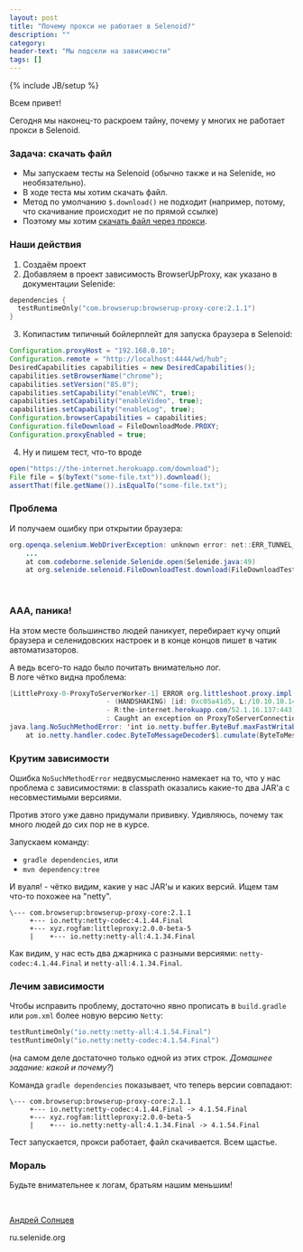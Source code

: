 ```yaml
---
layout: post
title: "Почему прокси не работает в Selenoid?"
description: ""
category:
header-text: "Мы подсели на зависимости"
tags: []
---
```

{% include JB/setup %}

Всем привет!

Сегодня мы наконец-то раскроем тайну, почему у многих не работает прокси в Selenoid. 

### Задача: скачать файл
* Мы запускаем тесты на Selenoid (обычно также и на Selenide, но необязательно).   
* В ходе теста мы хотим скачать файл.  
* Метод по умолчанию `$.download()` не подходит (например, потому, что скачивание происходит не по прямой ссылке)
* Поэтому мы хотим [скачать файл через прокси](https://ru.selenide.org/2019/12/10/advent-calendar-download-files/).

### Наши действия
1. Создаём проект
2. Добавляем в проект зависимость BrowserUpProxy, как указано в документации Selenide:
```kotlin
dependencies {
  testRuntimeOnly("com.browserup:browserup-proxy-core:2.1.1")
}
``` 
3. Копипастим типичный бойлерплейт для запуска браузера в Selenoid:
```java
Configuration.proxyHost = "192.168.0.10";
Configuration.remote = "http://localhost:4444/wd/hub";
DesiredCapabilities capabilities = new DesiredCapabilities();
capabilities.setBrowserName("chrome");
capabilities.setVersion("85.0");
capabilities.setCapability("enableVNC", true);
capabilities.setCapability("enableVideo", true);
capabilities.setCapability("enableLog", true);
Configuration.browserCapabilities = capabilities;
Configuration.fileDownload = FileDownloadMode.PROXY;
Configuration.proxyEnabled = true;
```

4. Ну и пишем тест, что-то вроде
```java
open("https://the-internet.herokuapp.com/download");
File file = $(byText("some-file.txt")).download();
assertThat(file.getName()).isEqualTo("some-file.txt");
```

### Проблема

И получаем ошибку при открытии браузера:
```java
org.openqa.selenium.WebDriverException: unknown error: net::ERR_TUNNEL_CONNECTION_FAILED
    ...
	at com.codeborne.selenide.Selenide.open(Selenide.java:49)
	at org.selenide.selenoid.FileDownloadTest.download(FileDownloadTest.java:45)
```
<br>

### ААА, паника!

На этом месте большинство людей паникует, перебирает кучу опций браузера и селенидовских настроек 
и в конце концов пишет в чатик автоматизаторов. 

А ведь всего-то надо было почитать внимательно лог.  
В логе чётко видна проблема:

```java
[LittleProxy-0-ProxyToServerWorker-1] ERROR org.littleshoot.proxy.impl.ProxyToServerConnection
                        - (HANDSHAKING) [id: 0xc05a41d5, L:/10.10.10.145:56103
                        - R:the-internet.herokuapp.com/52.1.16.137:443]
                        : Caught an exception on ProxyToServerConnection
java.lang.NoSuchMethodError: 'int io.netty.buffer.ByteBuf.maxFastWritableBytes()'
	at io.netty.handler.codec.ByteToMessageDecoder$1.cumulate(ByteToMessageDecoder.java:86)
``` 

### Крутим зависимости

Ошибка `NoSuchMethodError` недвусмысленно намекает на то, что у нас проблема с зависимостями: 
в classpath оказались какие-то два JAR'а с несовместимыми версиями. 

Против этого уже давно придумали прививку. Удивляюсь, почему так много людей до сих пор не в курсе.

Запускаем команду:

* `gradle dependencies`, или
* `mvn dependency:tree` 

И вуаля! - чётко видим, какие у нас JAR'ы и каких версий. Ищем там что-то похожее на "netty".  

```
\--- com.browserup:browserup-proxy-core:2.1.1
     +--- io.netty:netty-codec:4.1.44.Final
     +--- xyz.rogfam:littleproxy:2.0.0-beta-5
     |    +--- io.netty:netty-all:4.1.34.Final
```

Как видим, у нас есть два джарника с разными версиями: `netty-codec:4.1.44.Final` и `netty-all:4.1.34.Final`.  

### Лечим зависимости

Чтобы исправить проблему, достаточно явно прописать в `build.gradle` или `pom.xml` более новую версию `Netty`:

```kotlin
testRuntimeOnly("io.netty:netty-all:4.1.54.Final")
testRuntimeOnly("io.netty:netty-codec:4.1.54.Final")
```

(на самом деле достаточно только одной из этих строк. *Домашнее задание: какой и почему?*)

Команда `gradle dependencies` показывает, что теперь версии совпадают:
 
```
\--- com.browserup:browserup-proxy-core:2.1.1
     +--- io.netty:netty-codec:4.1.44.Final -> 4.1.54.Final
     +--- xyz.rogfam:littleproxy:2.0.0-beta-5
     |    +--- io.netty:netty-all:4.1.34.Final -> 4.1.54.Final
```

Тест запускается, прокси работает, файл скачивается. Всем щастье. 

### Мораль

Будьте внимательнее к логам, братьям нашим меньшим!

<br/>
 
[Андрей Солнцев](http://asolntsev.github.io/)

ru.selenide.org
